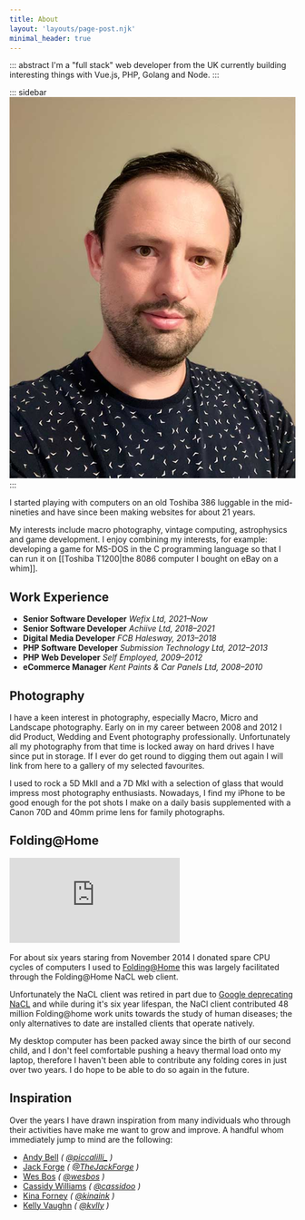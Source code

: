 ```yaml
---
title: About
layout: 'layouts/page-post.njk'
minimal_header: true
---
```


::: abstract
I'm a "full stack" web developer from the UK currently building interesting things with Vue.js, PHP, Golang and Node.
:::

::: sidebar
![Headshot of Simon Dann](/img/headshot.jpg "**Top** It's me, Simon Dann")
:::

I started playing with computers on an old Toshiba 386 luggable in the mid-nineties and have since been making websites for about 21 years.

My interests include macro photography, vintage computing, astrophysics and game development. I enjoy combining my interests, for example: developing a game for MS-DOS in the C programming language so that I can run it on [[Toshiba T1200|the 8086 computer I bought on eBay on a whim]].

## Work Experience
- **Senior Software Developer**
_Wefix Ltd, 2021–Now_
- **Senior Software Developer**
_Achiive Ltd, 2018–2021_
- **Digital Media Developer**
_FCB Halesway, 2013–2018_
- **PHP Software Developer**
_Submission Technology Ltd, 2012–2013_
- **PHP Web Developer**
_Self Employed, 2009–2012_
- **eCommerce Manager**
_Kent Paints & Car Panels Ltd, 2008–2010_

## Photography
I have a keen interest in photography, especially Macro, Micro and Landscape photography. Early on in my career between 2008 and 2012 I did Product, Wedding and Event photography professionally. Unfortunately all my photography from that time is locked away on hard drives I have since put in storage. If I ever do get round to digging them out again I will link from here to a gallery of my selected favourites.

I used to rock a 5D MkII and a 7D MkI with a selection of glass that would impress most photography enthusiasts. Nowadays, I find my iPhone to be good enough for the pot shots I make on a daily basis supplemented with a Canon 70D and 40mm prime lens for family photographs.

## Folding@Home

[![Folding @ Home](https://folding.extremeoverclocking.com/sigs/sigimage.php?u=666633&t=35947)](https://folding.extremeoverclocking.com/user_summary.php?s=&u=666633)

For about six years staring from November 2014 I donated spare CPU cycles of computers I used to [Folding@Home](https://foldingathome.org) this was largely facilitated through the Folding@Home NaCL web client.

Unfortunately the NaCL client was retired in part due to <a href="https://blog.chromium.org/2017/05/goodbye-pnacl-hello-webassembly.html">Google deprecating NaCL</a> and while during it's six year lifespan, the NaCl client contributed 48 million Folding@home work units towards the study of human diseases; the only alternatives to date are installed clients that operate natively.

My desktop computer has been packed away since the birth of our second child, and I don't feel comfortable pushing a heavy thermal load onto my laptop, therefore I haven't been able to contribute any folding cores in just over two years. I do hope to be able to do so again in the future.

## Inspiration
Over the years I have drawn inspiration from many individuals who through their activities have make me want to grow and improve. A handful whom immediately jump to mind are the following:

- [Andy Bell](https://www.piccalil.li) _( [@piccalilli_](https://twitter.com/piccalilli_) )_
- [Jack Forge](https://www.thejackforge.com/) _( [@TheJackForge](https://twitter.com/TheJackForge) )_
- [Wes Bos](https://wesbos.com/) _( [@wesbos](https://twitter.com/wesbos) )_
- [Cassidy Williams](https://cassidoo.co/) _( [@cassidoo](https://twitter.com/cassidoo) )_
- [Kina Forney](https://www.kina-ink.com/) _( [@kinaink](https://twitter.com/kinaink) )_
- [Kelly Vaughn](https://www.kvlly.com/) _( [@kvlly](https://twitter.com/kvlly) )_
